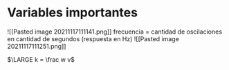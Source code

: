 # Variables importantes
![[Pasted image 20211117111141.png]]
frecuencia = cantidad de oscilaciones en cantidad de segundos (respuesta en Hz)
![[Pasted image 20211117111251.png]]

$\LARGE k = \frac w v$
